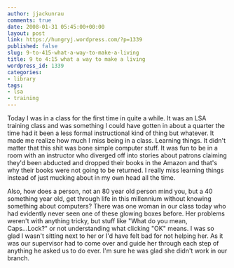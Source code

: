 ```yaml
---
author: jjackunrau
comments: true
date: 2008-01-31 05:45:00+00:00
layout: post
link: https://hungryj.wordpress.com/?p=1339
published: false
slug: 9-to-415-what-a-way-to-make-a-living
title: 9 to 4:15 what a way to make a living
wordpress_id: 1339
categories:
- library
tags:
- lsa
- training
---
```


Today I was in a class for the first time in quite a while. It was an LSA training class and was something I could have gotten in about a quarter the time had it been a less formal instructional kind of thing but whatever. It made me realize how much I miss being in a class. Learning things. It didn't matter that this shit was bone simple computer stuff. It was fun to be in a room with an instructor who diverged off into stories about patrons claiming they'd been abducted and dropped their books in the Amazon and that's why their books were not going to be returned. I really miss learning things instead of just mucking about in my own head all the time.

Also, how does a person, not an 80 year old person mind you, but a 40 something year old, get through life in this millennium without knowing something about computers? There was one woman in our class today who had evidently never seen one of these glowing boxes before. Her problems weren't with anything tricky, but stuff like "What do you mean, Caps...Lock?" or not understanding what clicking "OK" means. I was so glad I wasn't sitting next to her or I'd have felt bad for not helping her. As it was our supervisor had to come over and guide her through each step of anything he asked us to do ever. I'm sure he was glad she didn't work in our branch.
